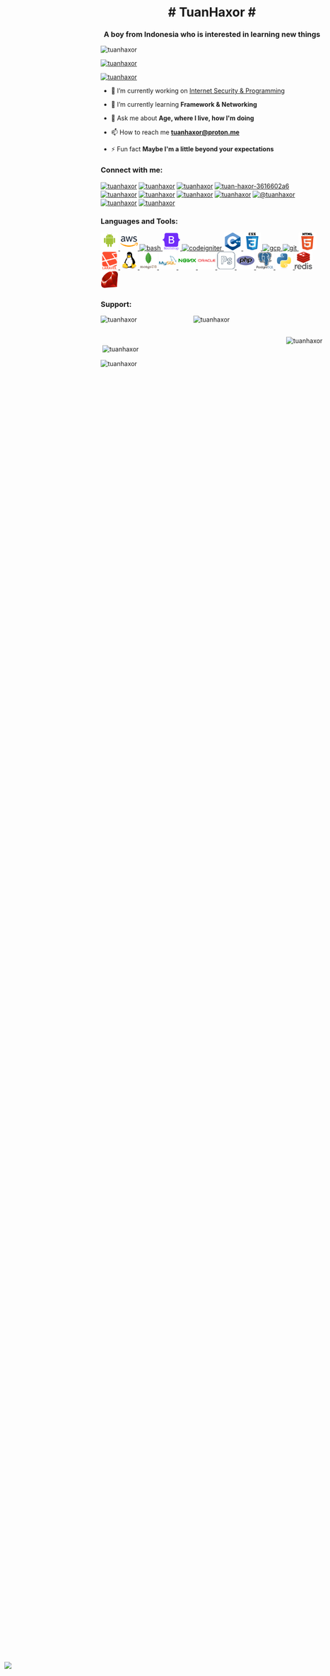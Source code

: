 <h1 align="center"># TuanHaxor #</h1>
<div style="position: fixed; bottom: 0px;left: 10px;width:130px;height:160px;"><img src="https://2.bp.blogspot.com/-7I6T61lxO_E/U4WoH1232aI/AAAAAAAAAmg/mqBfJoUB0mw/s1600/animasi-bergerak-naruto-melawan-sasuke.gif" /></div>
<h3 align="center">A boy from Indonesia who is interested in learning new things</h3>

<p align="left"> <img src="https://komarev.com/ghpvc/?username=tuanhaxor&label=Profile%20views&color=0e75b6&style=flat" alt="tuanhaxor" /> </p>

<p align="left"> <a href="https://github.com/ryo-ma/github-profile-trophy"><img src="https://github-profile-trophy.vercel.app/?username=tuanhaxor" alt="tuanhaxor" /></a> </p>

<p align="left"> <a href="https://twitter.com/tuanhaxor" target="blank"><img src="https://img.shields.io/twitter/follow/tuanhaxor?logo=twitter&style=for-the-badge" alt="tuanhaxor" /></a> </p>

- 🔭 I’m currently working on [Internet Security & Programming](#)

- 🌱 I’m currently learning **Framework & Networking**

- 💬 Ask me about **Age, where I live, how I'm doing**

- 📫 How to reach me **tuanhaxor@proton.me**

- ⚡ Fun fact **Maybe I'm a little beyond your expectations**

<h3 align="left">Connect with me:</h3>
<p align="left">
<a href="https://codepen.io/tuanhaxor" target="blank"><img align="center" src="https://raw.githubusercontent.com/rahuldkjain/github-profile-readme-generator/master/src/images/icons/Social/codepen.svg" alt="tuanhaxor" height="30" width="40" /></a>
<a href="https://dev.to/tuanhaxor" target="blank"><img align="center" src="https://raw.githubusercontent.com/rahuldkjain/github-profile-readme-generator/master/src/images/icons/Social/devto.svg" alt="tuanhaxor" height="30" width="40" /></a>
<a href="https://twitter.com/tuanhaxor" target="blank"><img align="center" src="https://raw.githubusercontent.com/rahuldkjain/github-profile-readme-generator/master/src/images/icons/Social/twitter.svg" alt="tuanhaxor" height="30" width="40" /></a>
<a href="https://linkedin.com/in/tuan-haxor-3616602a6" target="blank"><img align="center" src="https://raw.githubusercontent.com/rahuldkjain/github-profile-readme-generator/master/src/images/icons/Social/linked-in-alt.svg" alt="tuan-haxor-3616602a6" height="30" width="40" /></a>
<a href="https://stackoverflow.com/users/tuanhaxor" target="blank"><img align="center" src="https://raw.githubusercontent.com/rahuldkjain/github-profile-readme-generator/master/src/images/icons/Social/stack-overflow.svg" alt="tuanhaxor" height="30" width="40" /></a>
<a href="https://codesandbox.com/tuanhaxor" target="blank"><img align="center" src="https://raw.githubusercontent.com/rahuldkjain/github-profile-readme-generator/master/src/images/icons/Social/codesandbox.svg" alt="tuanhaxor" height="30" width="40" /></a>
<a href="https://instagram.com/tuanhaxor" target="blank"><img align="center" src="https://raw.githubusercontent.com/rahuldkjain/github-profile-readme-generator/master/src/images/icons/Social/instagram.svg" alt="tuanhaxor" height="30" width="40" /></a>
<a href="https://dribbble.com/tuanhaxor" target="blank"><img align="center" src="https://raw.githubusercontent.com/rahuldkjain/github-profile-readme-generator/master/src/images/icons/Social/dribbble.svg" alt="tuanhaxor" height="30" width="40" /></a>
<a href="https://medium.com/@tuanhaxor" target="blank"><img align="center" src="https://raw.githubusercontent.com/rahuldkjain/github-profile-readme-generator/master/src/images/icons/Social/medium.svg" alt="@tuanhaxor" height="30" width="40" /></a>
<a href="https://www.hackerrank.com/tuanhaxor" target="blank"><img align="center" src="https://raw.githubusercontent.com/rahuldkjain/github-profile-readme-generator/master/src/images/icons/Social/hackerrank.svg" alt="tuanhaxor" height="30" width="40" /></a>
<a href="https://www.leetcode.com/tuanhaxor" target="blank"><img align="center" src="https://raw.githubusercontent.com/rahuldkjain/github-profile-readme-generator/master/src/images/icons/Social/leet-code.svg" alt="tuanhaxor" height="30" width="40" /></a>
</p>

<h3 align="left">Languages and Tools:</h3>
<p align="left"> <a href="https://developer.android.com" target="_blank" rel="noreferrer"> <img src="https://raw.githubusercontent.com/devicons/devicon/master/icons/android/android-original-wordmark.svg" alt="android" width="40" height="40"/> </a> <a href="https://aws.amazon.com" target="_blank" rel="noreferrer"> <img src="https://raw.githubusercontent.com/devicons/devicon/master/icons/amazonwebservices/amazonwebservices-original-wordmark.svg" alt="aws" width="40" height="40"/> </a> <a href="https://www.gnu.org/software/bash/" target="_blank" rel="noreferrer"> <img src="https://www.vectorlogo.zone/logos/gnu_bash/gnu_bash-icon.svg" alt="bash" width="40" height="40"/> </a> <a href="https://getbootstrap.com" target="_blank" rel="noreferrer"> <img src="https://raw.githubusercontent.com/devicons/devicon/master/icons/bootstrap/bootstrap-plain-wordmark.svg" alt="bootstrap" width="40" height="40"/> </a> <a href="https://codeigniter.com" target="_blank" rel="noreferrer"> <img src="https://cdn.worldvectorlogo.com/logos/codeigniter.svg" alt="codeigniter" width="40" height="40"/> </a> <a href="https://www.w3schools.com/cpp/" target="_blank" rel="noreferrer"> <img src="https://raw.githubusercontent.com/devicons/devicon/master/icons/cplusplus/cplusplus-original.svg" alt="cplusplus" width="40" height="40"/> </a> <a href="https://www.w3schools.com/css/" target="_blank" rel="noreferrer"> <img src="https://raw.githubusercontent.com/devicons/devicon/master/icons/css3/css3-original-wordmark.svg" alt="css3" width="40" height="40"/> </a> <a href="https://cloud.google.com" target="_blank" rel="noreferrer"> <img src="https://www.vectorlogo.zone/logos/google_cloud/google_cloud-icon.svg" alt="gcp" width="40" height="40"/> </a> <a href="https://git-scm.com/" target="_blank" rel="noreferrer"> <img src="https://www.vectorlogo.zone/logos/git-scm/git-scm-icon.svg" alt="git" width="40" height="40"/> </a> <a href="https://www.w3.org/html/" target="_blank" rel="noreferrer"> <img src="https://raw.githubusercontent.com/devicons/devicon/master/icons/html5/html5-original-wordmark.svg" alt="html5" width="40" height="40"/> </a> <a href="https://laravel.com/" target="_blank" rel="noreferrer"> <img src="https://raw.githubusercontent.com/devicons/devicon/master/icons/laravel/laravel-plain-wordmark.svg" alt="laravel" width="40" height="40"/> </a> <a href="https://www.linux.org/" target="_blank" rel="noreferrer"> <img src="https://raw.githubusercontent.com/devicons/devicon/master/icons/linux/linux-original.svg" alt="linux" width="40" height="40"/> </a> <a href="https://www.mongodb.com/" target="_blank" rel="noreferrer"> <img src="https://raw.githubusercontent.com/devicons/devicon/master/icons/mongodb/mongodb-original-wordmark.svg" alt="mongodb" width="40" height="40"/> </a> <a href="https://www.mysql.com/" target="_blank" rel="noreferrer"> <img src="https://raw.githubusercontent.com/devicons/devicon/master/icons/mysql/mysql-original-wordmark.svg" alt="mysql" width="40" height="40"/> </a> <a href="https://www.nginx.com" target="_blank" rel="noreferrer"> <img src="https://raw.githubusercontent.com/devicons/devicon/master/icons/nginx/nginx-original.svg" alt="nginx" width="40" height="40"/> </a> <a href="https://www.oracle.com/" target="_blank" rel="noreferrer"> <img src="https://raw.githubusercontent.com/devicons/devicon/master/icons/oracle/oracle-original.svg" alt="oracle" width="40" height="40"/> </a> <a href="https://www.photoshop.com/en" target="_blank" rel="noreferrer"> <img src="https://raw.githubusercontent.com/devicons/devicon/master/icons/photoshop/photoshop-line.svg" alt="photoshop" width="40" height="40"/> </a> <a href="https://www.php.net" target="_blank" rel="noreferrer"> <img src="https://raw.githubusercontent.com/devicons/devicon/master/icons/php/php-original.svg" alt="php" width="40" height="40"/> </a> <a href="https://www.postgresql.org" target="_blank" rel="noreferrer"> <img src="https://raw.githubusercontent.com/devicons/devicon/master/icons/postgresql/postgresql-original-wordmark.svg" alt="postgresql" width="40" height="40"/> </a> <a href="https://www.python.org" target="_blank" rel="noreferrer"> <img src="https://raw.githubusercontent.com/devicons/devicon/master/icons/python/python-original.svg" alt="python" width="40" height="40"/> </a> <a href="https://redis.io" target="_blank" rel="noreferrer"> <img src="https://raw.githubusercontent.com/devicons/devicon/master/icons/redis/redis-original-wordmark.svg" alt="redis" width="40" height="40"/> </a> <a href="https://www.ruby-lang.org/en/" target="_blank" rel="noreferrer"> <img src="https://raw.githubusercontent.com/devicons/devicon/master/icons/ruby/ruby-original.svg" alt="ruby" width="40" height="40"/> </a> </p>

<h3 align="left">Support:</h3>
<p><a href="https://www.buymeacoffee.com/tuanhaxor"> <img align="left" src="https://cdn.buymeacoffee.com/buttons/v2/default-yellow.png" height="50" width="210" alt="tuanhaxor" /></a><a href="https://ko-fi.com/tuanhaxor"> <img align="left" src="https://cdn.ko-fi.com/cdn/kofi3.png?v=3" height="50" width="210" alt="tuanhaxor" /></a></p><br><br>

<p><img align="left" src="https://github-readme-stats.vercel.app/api/top-langs?username=tuanhaxor&show_icons=true&locale=en&layout=compact" alt="tuanhaxor" /></p>

<p>&nbsp;<img align="center" src="https://github-readme-stats.vercel.app/api?username=tuanhaxor&show_icons=true&locale=en" alt="tuanhaxor" /></p>

<p><img align="center" src="https://github-readme-streak-stats.herokuapp.com/?user=tuanhaxor&" alt="tuanhaxor" /></p>
